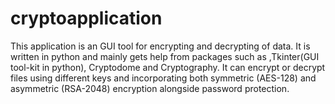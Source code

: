 # cryptoapplication
This application is an GUI tool for encrypting and decrypting of data. It is written in python and mainly gets help from packages such as ,Tkinter(GUI tool-kit in python), Cryptodome and Cryptography.
It can encrypt or decrypt files using different keys and incorporating both symmetric (AES-128) and asymmetric (RSA-2048) encryption alongside password protection.
